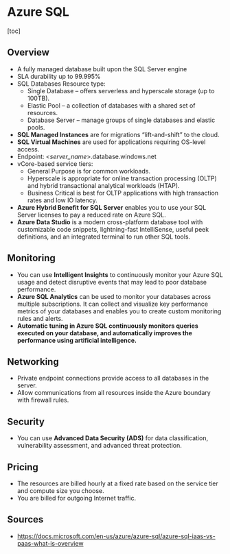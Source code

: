# Azure SQL

[toc]

## Overview

- A fully managed database built upon the SQL Server engine
- SLA durability up to 99.995%
- SQL Databases Resource type:
  - Single Database – offers serverless and hyperscale storage (up to 100TB).
  - Elastic Pool – a collection of databases with a shared set of resources.
  - Database Server – manage groups of single databases and elastic pools.
- **SQL Managed Instances** are for migrations “lift-and-shift” to the cloud.
- **SQL Virtual Machines** are used for applications requiring OS-level access.
- Endpoint: <*server_name*>.database.windows.net
- vCore-based service tiers:
  - General Purpose is for common workloads.
  - Hyperscale is appropriate for online transaction processing (OLTP) and hybrid transactional analytical workloads (HTAP).
  - Business Critical is best for OLTP applications with high transaction rates and low IO latency.
- **Azure Hybrid Benefit for SQL Server** enables you to use your SQL Server licenses to pay a reduced rate on Azure SQL.
- **Azure Data Studio** is a modern cross-platform database  tool with customizable code snippets, lightning-fast IntelliSense,  useful peek definitions, and an integrated terminal to run other SQL  tools.

## Monitoring

- You can use **Intelligent Insights** to continuously monitor your Azure SQL usage and detect disruptive events that may lead to poor database performance.
- **Azure SQL Analytics** can be used to monitor your  databases across multiple subscriptions. It can collect and visualize  key performance metrics of your databases and enables you to create  custom monitoring rules and alerts.
- **Automatic tuning in Azure SQL continuously monitors queries executed on your database, and automatically improves the performance  using artificial intelligence.** 

## Networking

- Private endpoint connections provide access to all databases in the server.
- Allow communications from all resources inside the Azure boundary with firewall rules.

## Security

- You can use **Advanced Data Security (ADS)** for data classification, vulnerability assessment, and advanced threat protection.

## Pricing

- The resources are billed hourly at a fixed rate based on the service tier and compute size you choose.
- You are billed for outgoing Internet traffic.

## Sources       
- https://docs.microsoft.com/en-us/azure/azure-sql/azure-sql-iaas-vs-paas-what-is-overview